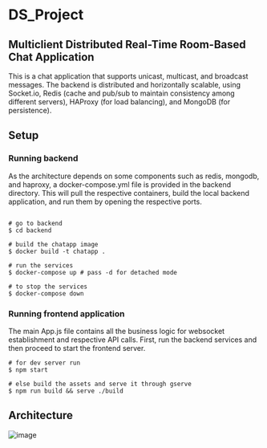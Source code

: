 # DS_Project
## Multiclient Distributed Real-Time Room-Based Chat Application

This is a chat application that supports unicast, multicast, and broadcast messages. The backend is distributed and horizontally scalable, using Socket.io, Redis (cache and pub/sub to maintain consistency among different servers), HAProxy (for load balancing), and MongoDB (for persistence).

## Setup


### Running backend
As the architecture depends on some components such as redis, mongodb, and haproxy, a docker-compose.yml file is provided in the backend directory. This will pull the respective containers, build the local backend application, and run them by opening the respective ports.
```shell

# go to backend 
$ cd backend

# build the chatapp image
$ docker build -t chatapp .

# run the services
$ docker-compose up # pass -d for detached mode

# to stop the services
$ docker-compose down

```

### Running frontend application
The main App.js file contains all the business logic for websocket establishment and respective API calls. First, run the backend services and then proceed to start the frontend server.
```shell
# for dev server run
$ npm start

# else build the assets and serve it through gserve
$ npm run build && serve ./build

```

## Architecture

![image](https://user-images.githubusercontent.com/41498427/115279105-e6be5680-a163-11eb-9c29-cc7e4738eab0.png)


